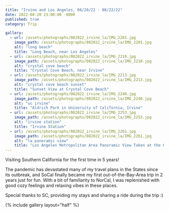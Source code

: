 ```yaml
---
title: "Irvine and Los Angeles, 08/20/22 - 08/22/22"
date: 2022-08-20 23:00:00 -0800
published: true
category: Trip

gallery:
  - url: /assets/photographs/082022_irvine_la/IMG_2201.jpg
    image_path: /assets/photographs/082022_irvine_la/IMG_2201.jpg
    alt: "long beach"
    title: "Long Beach, near Los Angeles"
  - url: /assets/photographs/082022_irvine_la/IMG_2210.jpg
    image_path: /assets/photographs/082022_irvine_la/IMG_2210.jpg
    alt: "crystal cove beach"
    title: "Crystal Cove Beach, near Irvine"
  - url: /assets/photographs/082022_irvine_la/IMG_2213.jpg
    image_path: /assets/photographs/082022_irvine_la/IMG_2213.jpg
    alt: "crystal cove beach sunset"
    title: "Sunset View at Crystal Cove Beach"
  - url: /assets/photographs/082022_irvine_la/IMG_2240.jpg
    image_path: /assets/photographs/082022_irvine_la/IMG_2240.jpg
    alt: "uc irvine"
    title: "Aldrich Park in University of California, Irvine"
  - url: /assets/photographs/082022_irvine_la/IMG_2253.jpg
    image_path: /assets/photographs/082022_irvine_la/IMG_2253.jpg
    alt: "irvine station"
    title: "Irvine Station"
  - url: /assets/photographs/082022_irvine_la/IMG_2261.jpg
    image_path: /assets/photographs/082022_irvine_la/IMG_2261.jpg
    alt: "la panoramic view"
    title: "Los Angeles Metropolitan Area Panoramic View Taken at the Griffith Observatory"
---
```


Visiting Southern California for the first time in 5 years!

The pandemic has devastated many of my travel plans in the States since its outbreak, and SoCal finally became my first out-of-the-Bay-Area trip in 2 years just for fun. With a bit of familiarity to NorCal, I was replenished with good cozy feelings and relaxing vibes in these places.

Special thanks to SC, providing my stays and sharing a ride during the trip :)

{% include gallery layout="half" %}
